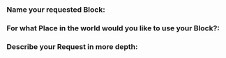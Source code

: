 ### Name your requested Block:


### For what Place in the world would you like to use your Block?:


### Describe your Request in more depth:
